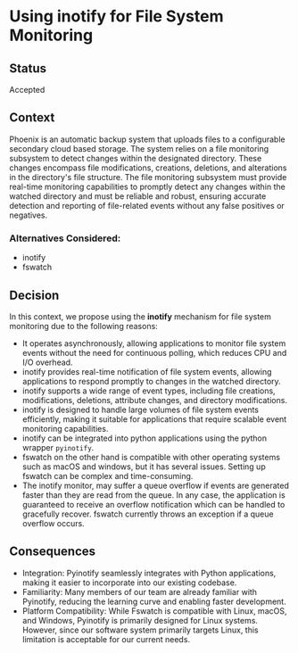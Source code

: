 # Using inotify for File System Monitoring

## Status
Accepted

## Context
Phoenix is an automatic backup system that uploads files to a configurable secondary cloud based storage. The system relies on a file monitoring subsystem to detect changes within the designated directory. These changes encompass file modifications, creations, deletions, and alterations in the directory's file structure. The file monitoring subsystem must provide real-time monitoring capabilities to promptly detect any changes within the watched directory and must be reliable and robust, ensuring accurate detection and reporting of file-related events without any false positives or negatives.

### Alternatives Considered:
- inotify
- fswatch

## Decision
In this context, we propose using the **inotify** mechanism for file system monitoring due to the following reasons:
- It operates asynchronously, allowing applications to monitor file system events without the need for continuous polling, which reduces CPU and I/O overhead.
- inotify provides real-time notification of file system events, allowing applications to respond promptly to changes in the watched directory.
- inotify supports a wide range of event types, including file creations, modifications, deletions, attribute changes, and directory modifications. 
- inotify is designed to handle large volumes of file system events efficiently, making it suitable for applications that require scalable event monitoring capabilities. 
- inotify can be integrated into python applications using the python wrapper `pyinotify`.
- fswatch on the other hand is compatible with other operating systems such as macOS and windows, but it has several issues. Setting up fswatch can be complex and time-consuming. 
- The inotify monitor, may suffer a queue overflow if events are generated faster than they are read from the queue. In any case, the application is guaranteed to receive an overflow notification which can be handled to gracefully recover. fswatch currently throws an exception if a queue overflow occurs.

## Consequences
- Integration: Pyinotify seamlessly integrates with Python applications, making it easier to incorporate into our existing codebase.
- Familiarity: Many members of our team are already familiar with Pyinotify, reducing the learning curve and enabling faster development.
- Platform Compatibility: While Fswatch is compatible with Linux, macOS, and Windows, Pyinotify is primarily designed for Linux systems. However, since our software system primarily targets Linux, this limitation is acceptable for our current needs.